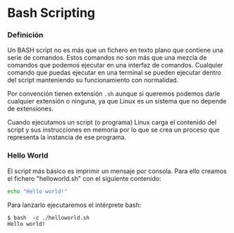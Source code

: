 # Bash Scripting

### Definición

Un BASH script no es más que un fichero en texto plano que contiene una serie de comandos. Estos comandos no son más que una mezcla de comandos que podemos ejecutar en una interfaz de comandos. Cualquier comando que puedas ejecutar en una terminal se pueden ejecutar dentro del script manteniendo su funcionamiento con normalidad.

Por convención tienen extensión `.sh` aunque si queremos podemos darle cualquier extensión o ninguna, ya que Linux es un sistema que no depende de extensiones.

Cuando ejecutamos un script (o programa) Linux carga el contenido del script y sus instrucciones en memoria por lo que se crea un proceso que representa la instancia de ese programa.

### Hello World

El script más básico es imprimir un mensaje por consola. Para ello creamos el fichero "helloworld.sh" con el siguiente contenido:

```bash
echo "Hello world!"
```

Para lanzarlo ejecutaremos el intérprete bash:

```shell
$ bash  -c ./helloworld.sh
Hello world!
```

